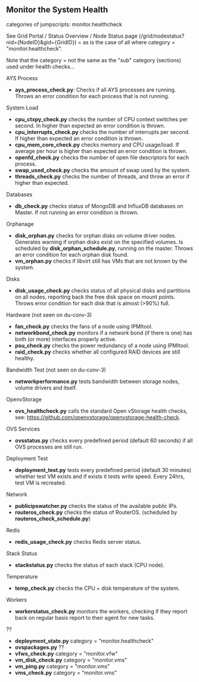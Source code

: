 ## Monitor the System Health

categories of jumpscripts: monitor.healthcheck

See Grid Portal / Status Overview / Node Status page (/grid/nodestatus?nid={NodeID}&gid={GridID}) = as is the case of all where category = "monitor.healthcheck".

Note that the category = not the same as the "sub" category (sections) used under health checks...

AYS Process
- **ays_process_check.py**: Checks if all AYS processes are running. Throws an error condition for each process that is not running.

System Load
- **cpu_ctxpy_check.py** checks the number of CPU context switches per second. In higher than expected an error condition is thrown.
- **cpu_interrupts_check.py** checks the number of interrupts per second. If higher than expected an error condition is thrown.
- **cpu_mem_core_check.py** checks memory and CPU usage/load. If average per hour is higher than expected an error condition is thrown.
- **openfd_check.py** checks the number of open file descriptors for each process.
- **swap_used_check.py** checks the amount of swap used by the system.
- **threads_check.py** checks the number of threads, and throw an error if higher than expected.

Databases
- **db_check.py** checks status of MongoDB and InfluxDB databases on Master. If not running an error condition is thrown.

Orphanage
- **disk_orphan.py** checks for orphan disks on volume driver nodes. Generates warning if orphan disks exist on the specified volumes. Is scheduled by **disk_orphan_schedule.py**, running on the master. Throws an error condition for each orphan disk found.
- **vm_orphan.py** checks if libvirt still has VMs that are not known by the system.

Disks
- **disk_usage_check.py** checks status of all physical disks and partitions on all nodes, reporting back the free disk space on mount points. Throws error condition for each disk that is almost (>90%) full.

Hardware (not seen on du-conv-3)
- **fan_check.py** checks the fans of a node using IPMItool.
- **networkbond_check.py** monitors if a network bond (if there is one) has both (or more) interfaces properly active.
- **psu_check.py** checks the power redundancy of a node using IPMItool.
- **raid_check.py** checks whether all configured RAID devices are still healthy.

Bandwidth Test (not seen on du-conv-3)
- **networkperformance.py** tests bandwidth between storage nodes, volume drivers and itself.

OpenvStorage
- **ovs_healthcheck.py** calls the standard Open vStorage health checks, see: https://github.com/openvstorage/openvstorage-health-check.

OVS Services
- **ovsstatus.py** checks every predefined period (default 60 seconds) if all OVS processes are still run.

Deployment Test
- **deployment_test.py** tests every predefined period (default 30 minutes) whether test VM exists and if exists it tests write speed. Every 24hrs, test VM is recreated.

Network
- **publicipswatcher.py** checks the status of the available public IPs.
- **routeros_check.py** checks the status of RouterOS. (scheduled by **routeros_check_schedule.py**)

Redis
- **redis_usage_check.py** checks Redis server status.

Stack Status
- **stackstatus.py** checks the status of each stack (CPU node).

Temperature
- **temp_check.py** checks the CPU + disk temperature of the system.

Workers
- **workerstatus_check.py** monitors the workers, checking if they report back on regular basis report to their agent for new tasks.

??
- **deployment_state.py** category = "monitor.healthcheck"
- **ovspackages.py** ??
- **vfws_check.py** category = "monitor.vfw"
- **vm_disk_check.py** category = "monitor.vms"
- **vm_ping.py** category = "monitor.vms"
- **vms_check.py** category = "monitor.vms"
